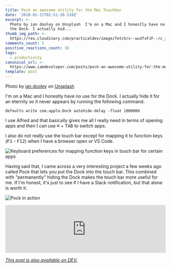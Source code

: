 ```yaml
---
title: Pock an awesome utility for the Mac Touchbar
date: '2020-01-21T02:51:30.510Z'
excerpt: >-
  Photo by ian dooley on Unsplash  I'm on a Mac and I honestly have no use for
  the Dock. I actually hid...
thumb_img_path: >-
  https://res.cloudinary.com/practicaldev/image/fetch/s--wu3fsFJF--/c_imagga_scale,f_auto,fl_progressive,h_420,q_auto,w_1000/https://thepracticaldev.s3.amazonaws.com/i/1lnsa2cfa2m4oogcas4f.jpg
comments_count: 5
positive_reactions_count: 36
tags:
  - productivity
canonical_url: >-
  https://www.iamdeveloper.com/posts/pock-an-awesome-utility-for-the-mac-touchbar-11ia/
template: post
---
```

Photo by [ian dooley](https://unsplash.com/@sadswim?utm_source=unsplash&utm_medium=referral&utm_content=creditCopyText) on [Unsplash](https://unsplash.com/s/photos/productivity?utm_source=unsplash&utm_medium=referral&utm_content=creditCopyText)

I'm on a Mac and I honestly have no use for the Dock. I actually hide it for an eternity so it never appears by running the following command.


`defaults write com.apple.Dock autohide-delay -float 1000000`


I use Alfred and that basically gives me all I really need in terms of opening apps and then I can use <kbd>⌘</kbd> + <kbd>TAB</kbd> to switch apps.

I also do not really use the touch bar except for mapping it to function keys (<kbd>F1</kbd> - <kbd>F12</kbd>) when I have a browser open or VS Code.

![Keyboard preferences for mapping function keys in touch bar for certain apps](https://thepracticaldev.s3.amazonaws.com/i/5xj2scviq8o2kivnyhy0.png)

Having said that, I came across a very interesting project a few weeks ago called Pock that lets you put the Dock into the touch bar. This combined with "permanently" hiding the Dock makes the touch bar more useful for me. If I'm honest, it's just to see if I have a Slack notification, but that alone is worth it.

![Pock in action](https://thepracticaldev.s3.amazonaws.com/i/qyf7zba4vejkjcjvd6lu.jpg)


<iframe class="liquidTag" src="https://dev.to/embed/github?args=https%3A%2F%2Fgithub.com%2Fpigigaldi%2FPock" style="border: 0; width: 100%;"></iframe>


*[This post is also available on DEV.](https://dev.to/nickytonline/pock-an-awesome-utility-for-the-mac-touchbar-11ia)*


<script>
const parent = document.getElementsByTagName('head')[0];
const script = document.createElement('script');
script.type = 'text/javascript';
script.src = 'https://cdnjs.cloudflare.com/ajax/libs/iframe-resizer/4.1.1/iframeResizer.min.js';
script.charset = 'utf-8';
script.onload = function() {
    window.iFrameResize({}, '.liquidTag');
};
parent.appendChild(script);
</script>    
